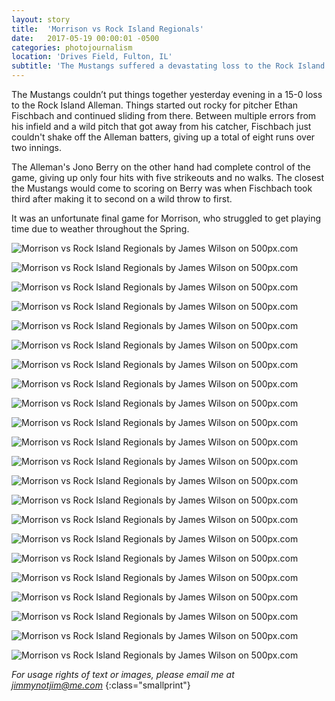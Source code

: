 ```yaml
---
layout: story
title:  'Morrison vs Rock Island Regionals'
date:   2017-05-19 00:00:01 -0500
categories: photojournalism
location: 'Drives Field, Fulton, IL'
subtitle: 'The Mustangs suffered a devastating loss to the Rock Island Alleman in their final game of the season.'
---
```


The Mustangs couldn’t put things together yesterday evening in a 15-0 loss to the Rock Island Alleman. Things started out rocky for pitcher Ethan Fischbach and continued sliding from there. Between multiple errors from his infield and a wild pitch that got away from his catcher, Fischbach just couldn't shake off the Alleman batters, giving up a total of eight runs over two innings.

The Alleman's Jono Berry on the other hand had complete control of the game, giving up only four hits with five strikeouts and no walks. The closest the Mustangs would come to scoring on Berry was when Fischbach took third after making it to second on a wild throw to first.

It was an unfortunate final game for Morrison, who struggled to get playing time due to weather throughout the Spring.

<div class='pixels-photo'>
  <p>
    <img src='https://drscdn.500px.org/photo/212584119/m%3D900/a1d5bdfe7820dd321a334d1b88199035' alt='Morrison vs Rock Island Regionals by James Wilson on 500px.com'>
  </p>
  <a href='https://500px.com/photo/212584119/morrison-vs-rock-island-regionals-by-james-wilson' alt='Morrison vs Rock Island Regionals by James Wilson on 500px.com'></a>
</div>

<div class='pixels-photo'>
  <p>
    <img src='https://drscdn.500px.org/photo/212584121/m%3D900/d32cd644d2e62405851f086d6ae6614d' alt='Morrison vs Rock Island Regionals by James Wilson on 500px.com'>
  </p>
  <a href='https://500px.com/photo/212584121/morrison-vs-rock-island-regionals-by-james-wilson' alt='Morrison vs Rock Island Regionals by James Wilson on 500px.com'></a>
</div>

<div class='pixels-photo'>
  <p>
    <img src='https://drscdn.500px.org/photo/212584129/m%3D900/e29098a99cccced31f4070d857ab5f10' alt='Morrison vs Rock Island Regionals by James Wilson on 500px.com'>
  </p>
  <a href='https://500px.com/photo/212584129/morrison-vs-rock-island-regionals-by-james-wilson' alt='Morrison vs Rock Island Regionals by James Wilson on 500px.com'></a>
</div>

<div class='pixels-photo'>
  <p>
    <img src='https://drscdn.500px.org/photo/212584131/m%3D900/f98aed335712f81d2063e043e3932b02' alt='Morrison vs Rock Island Regionals by James Wilson on 500px.com'>
  </p>
  <a href='https://500px.com/photo/212584131/morrison-vs-rock-island-regionals-by-james-wilson' alt='Morrison vs Rock Island Regionals by James Wilson on 500px.com'></a>
</div>

<div class='pixels-photo'>
  <p>
    <img src='https://drscdn.500px.org/photo/212584135/m%3D900/4efb9dc8e381bdcb9ac86d5eb258e1cf' alt='Morrison vs Rock Island Regionals by James Wilson on 500px.com'>
  </p>
  <a href='https://500px.com/photo/212584135/morrison-vs-rock-island-regionals-by-james-wilson' alt='Morrison vs Rock Island Regionals by James Wilson on 500px.com'></a>
</div>

<div class='pixels-photo'>
  <p>
    <img src='https://drscdn.500px.org/photo/212584145/m%3D900/3d9e5aebe7c0121b63efeface081b222' alt='Morrison vs Rock Island Regionals by James Wilson on 500px.com'>
  </p>
  <a href='https://500px.com/photo/212584145/morrison-vs-rock-island-regionals-by-james-wilson' alt='Morrison vs Rock Island Regionals by James Wilson on 500px.com'></a>
</div>

<div class='pixels-photo'>
  <p>
    <img src='https://drscdn.500px.org/photo/212584155/m%3D900/f4745538db5cd69fa8b59c4d2266df9e' alt='Morrison vs Rock Island Regionals by James Wilson on 500px.com'>
  </p>
  <a href='https://500px.com/photo/212584155/morrison-vs-rock-island-regionals-by-james-wilson' alt='Morrison vs Rock Island Regionals by James Wilson on 500px.com'></a>
</div>

<div class='pixels-photo'>
  <p>
    <img src='https://drscdn.500px.org/photo/212584163/m%3D900/f50f676a11a6a83253cf109340ec3278' alt='Morrison vs Rock Island Regionals by James Wilson on 500px.com'>
  </p>
  <a href='https://500px.com/photo/212584163/morrison-vs-rock-island-regionals-by-james-wilson' alt='Morrison vs Rock Island Regionals by James Wilson on 500px.com'></a>
</div>

<div class='pixels-photo'>
  <p>
    <img src='https://drscdn.500px.org/photo/212584169/m%3D900/9cdf305ce088eb967a95e4859093f6e3' alt='Morrison vs Rock Island Regionals by James Wilson on 500px.com'>
  </p>
  <a href='https://500px.com/photo/212584169/morrison-vs-rock-island-regionals-by-james-wilson' alt='Morrison vs Rock Island Regionals by James Wilson on 500px.com'></a>
</div>

<div class='pixels-photo'>
  <p>
    <img src='https://drscdn.500px.org/photo/212584187/m%3D900/42c3ef0e4794ffdd18ff8bd805869b80' alt='Morrison vs Rock Island Regionals by James Wilson on 500px.com'>
  </p>
  <a href='https://500px.com/photo/212584187/morrison-vs-rock-island-regionals-by-james-wilson' alt='Morrison vs Rock Island Regionals by James Wilson on 500px.com'></a>
</div>

<div class='pixels-photo'>
  <p>
    <img src='https://drscdn.500px.org/photo/212584169/m%3D900/9cdf305ce088eb967a95e4859093f6e3' alt='Morrison vs Rock Island Regionals by James Wilson on 500px.com'>
  </p>
  <a href='https://500px.com/photo/212584169/morrison-vs-rock-island-regionals-by-james-wilson' alt='Morrison vs Rock Island Regionals by James Wilson on 500px.com'></a>
</div>

<div class='pixels-photo'>
  <p>
    <img src='https://drscdn.500px.org/photo/212584187/m%3D900/42c3ef0e4794ffdd18ff8bd805869b80' alt='Morrison vs Rock Island Regionals by James Wilson on 500px.com'>
  </p>
  <a href='https://500px.com/photo/212584187/morrison-vs-rock-island-regionals-by-james-wilson' alt='Morrison vs Rock Island Regionals by James Wilson on 500px.com'></a>
</div>

<div class='pixels-photo'>
  <p>
    <img src='https://drscdn.500px.org/photo/212584191/m%3D900/0414d97b619da1775504644c6f625f96' alt='Morrison vs Rock Island Regionals by James Wilson on 500px.com'>
  </p>
  <a href='https://500px.com/photo/212584191/morrison-vs-rock-island-regionals-by-james-wilson' alt='Morrison vs Rock Island Regionals by James Wilson on 500px.com'></a>
</div>

<div class='pixels-photo'>
  <p>
    <img src='https://drscdn.500px.org/photo/212584201/m%3D900/676cc1896e7934ecb888e2c09ff05cf4' alt='Morrison vs Rock Island Regionals by James Wilson on 500px.com'>
  </p>
  <a href='https://500px.com/photo/212584201/morrison-vs-rock-island-regionals-by-james-wilson' alt='Morrison vs Rock Island Regionals by James Wilson on 500px.com'></a>
</div>

<div class='pixels-photo'>
  <p>
    <img src='https://drscdn.500px.org/photo/212584215/m%3D900/067222de61572f1db2527b05173e9b3e' alt='Morrison vs Rock Island Regionals by James Wilson on 500px.com'>
  </p>
  <a href='https://500px.com/photo/212584215/morrison-vs-rock-island-regionals-by-james-wilson' alt='Morrison vs Rock Island Regionals by James Wilson on 500px.com'></a>
</div>

<div class='pixels-photo'>
  <p>
    <img src='https://drscdn.500px.org/photo/212584217/m%3D900/f659a1e3e676b0da6dde0fce634c581e' alt='Morrison vs Rock Island Regionals by James Wilson on 500px.com'>
  </p>
  <a href='https://500px.com/photo/212584217/morrison-vs-rock-island-regionals-by-james-wilson' alt='Morrison vs Rock Island Regionals by James Wilson on 500px.com'></a>
</div>

<div class='pixels-photo'>
  <p>
    <img src='https://drscdn.500px.org/photo/212584225/m%3D900/aece702bce6687daa0994b5f60eb4faf' alt='Morrison vs Rock Island Regionals by James Wilson on 500px.com'>
  </p>
  <a href='https://500px.com/photo/212584225/morrison-vs-rock-island-regionals-by-james-wilson' alt='Morrison vs Rock Island Regionals by James Wilson on 500px.com'></a>
</div>

<div class='pixels-photo'>
  <p>
    <img src='https://drscdn.500px.org/photo/212584227/m%3D900/4d01a6e45cca8060fa0dd5ecb75e0e15' alt='Morrison vs Rock Island Regionals by James Wilson on 500px.com'>
  </p>
  <a href='https://500px.com/photo/212584227/morrison-vs-rock-island-regionals-by-james-wilson' alt='Morrison vs Rock Island Regionals by James Wilson on 500px.com'></a>
</div>

<div class='pixels-photo'>
  <p>
    <img src='https://drscdn.500px.org/photo/212584267/m%3D900/30e86c98e8bcec07e34870e4aec587ac' alt='Morrison vs Rock Island Regionals by James Wilson on 500px.com'>
  </p>
  <a href='https://500px.com/photo/212584267/morrison-vs-rock-island-regionals-by-james-wilson' alt='Morrison vs Rock Island Regionals by James Wilson on 500px.com'></a>
</div>

<div class='pixels-photo'>
  <p>
    <img src='https://drscdn.500px.org/photo/212584279/m%3D900/8324d4a3411059f2cba3055ac1a2977d' alt='Morrison vs Rock Island Regionals by James Wilson on 500px.com'>
  </p>
  <a href='https://500px.com/photo/212584279/morrison-vs-rock-island-regionals-by-james-wilson' alt='Morrison vs Rock Island Regionals by James Wilson on 500px.com'></a>
</div>

<div class='pixels-photo'>
  <p>
    <img src='https://drscdn.500px.org/photo/212584273/m%3D900/a6b335c1a125d740659626026e74b897' alt='Morrison vs Rock Island Regionals by James Wilson on 500px.com'>
  </p>
  <a href='https://500px.com/photo/212584273/morrison-vs-rock-island-regionals-by-james-wilson' alt='Morrison vs Rock Island Regionals by James Wilson on 500px.com'></a>
</div>

<div class='pixels-photo'>
  <p>
    <img src='https://drscdn.500px.org/photo/212584277/m%3D900/51cb5a875fab59383464fc3529916226' alt='Morrison vs Rock Island Regionals by James Wilson on 500px.com'>
  </p>
  <a href='https://500px.com/photo/212584277/morrison-vs-rock-island-regionals-by-james-wilson' alt='Morrison vs Rock Island Regionals by James Wilson on 500px.com'></a>
</div>

_For usage rights of text or images, please email me at [jimmynotjim@me.com](mailto:jimmynotjim@me.com)_
{:class="smallprint"}

<script type='text/javascript' src='https://500px.com/embed.js'></script>
